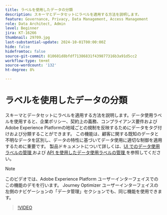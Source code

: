 ```yaml
---
title: ラベルを使用したデータの分類
description: スキーマとデータセットにラベルを適用する方法を説明します。
feature: Governance, Privacy, Data Management, Access Management
role: Data Architect, Admin
level: Beginner
jira: KT-16266
thumbnail: 29709.jpg
last-substantial-update: 2024-10-01T00:00:00Z
hide: false
hidefromtoc: false
source-git-commit: 810601d8bfdf71386831f439877316b3a91d5cc2
workflow-type: tm+mt
source-wordcount: '132'
ht-degree: 8%

---
```


# ラベルを使用したデータの分類

スキーマとデータセットにラベルを適用する方法を説明します。データ使用ラベルを使用すると、企業ポリシー、契約上の義務、コンプライアンス要件およびAdobe Experience Platformの地域ごとの規制を反映するためにデータをタグ付けおよび分類することができます。 この機能は、顧客に関する既知のデータと不明なデータを区別し、データの特性に基づいてデータ使用に適切な制御を適用するために重要です。 製品ドキュメントについて詳しくは、[UI でのデータ使用ラベルの管理 ](https://experienceleague.adobe.com/docs/experience-platform/data-governance/labels/user-guide.html?lang=ja) および [API を使用したデータ使用ラベルの管理 ](https://experienceleague.adobe.com/docs/experience-platform/data-governance/labels/dataset-api.html) を参照してください。

>[!NOTE]
>
>このビデオでは、Adobe Experience Platform ユーザーインターフェイスでのこの機能のデモを行います。 Journey Optimizer ユーザーインターフェイスの左側のナビゲーションの「データ管理」セクションでも、同じ機能を使用できます。

>[!VIDEO](https://video.tv.adobe.com/v/29709?learn=on)
